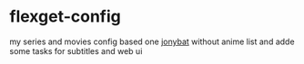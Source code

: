 # flexget-config
my series and movies config based one [jonybat](https://github.com/Jonybat/flexget_config) without anime list and adde some tasks for subtitles and web ui
